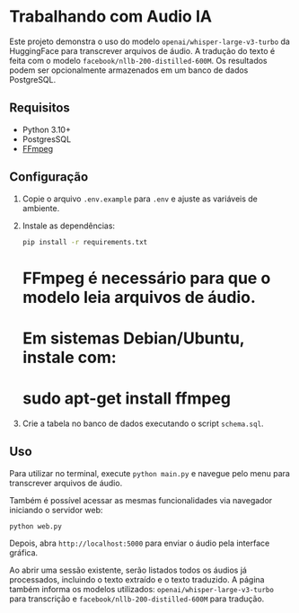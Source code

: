 # Trabalhando com Audio IA

Este projeto demonstra o uso do modelo `openai/whisper-large-v3-turbo` da HuggingFace para transcrever arquivos de áudio. A tradução do texto é feita com o modelo `facebook/nllb-200-distilled-600M`. Os resultados podem ser opcionalmente armazenados em um banco de dados PostgreSQL.

## Requisitos
- Python 3.10+
- PostgresSQL
- [FFmpeg](https://ffmpeg.org/)

## Configuração
1. Copie o arquivo `.env.example` para `.env` e ajuste as variáveis de ambiente.
2. Instale as dependências:
   ```bash
   pip install -r requirements.txt
   ```
   # FFmpeg é necessário para que o modelo leia arquivos de áudio.
   # Em sistemas Debian/Ubuntu, instale com:
   # sudo apt-get install ffmpeg

3. Crie a tabela no banco de dados executando o script `schema.sql`.

## Uso
Para utilizar no terminal, execute `python main.py` e navegue pelo menu para
transcrever arquivos de áudio.

Também é possível acessar as mesmas funcionalidades via navegador iniciando o
servidor web:

```bash
python web.py
```

Depois, abra `http://localhost:5000` para enviar o áudio pela interface
gráfica.

Ao abrir uma sessão existente, serão listados todos os áudios já processados,
incluindo o texto extraído e o texto traduzido. A página também informa os
modelos utilizados: `openai/whisper-large-v3-turbo` para transcrição e
`facebook/nllb-200-distilled-600M` para tradução.
